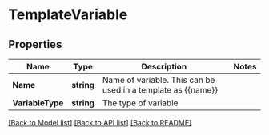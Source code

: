 # TemplateVariable

## Properties

Name | Type | Description | Notes
------------ | ------------- | ------------- | -------------
**Name** | **string** | Name of variable. This can be used in a template as {{name}} | 
**VariableType** | **string** | The type of variable | 

[[Back to Model list]](../README#documentation-for-models) [[Back to API list]](../README#documentation-for-api-endpoints) [[Back to README]](../README)


